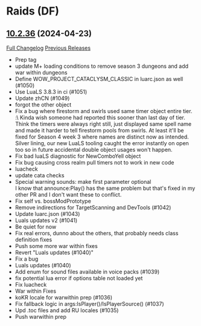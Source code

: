# <DBM Mod> Raids (DF)

## [10.2.36](https://github.com/DeadlyBossMods/DeadlyBossMods/tree/10.2.36) (2024-04-23)
[Full Changelog](https://github.com/DeadlyBossMods/DeadlyBossMods/compare/10.2.35...10.2.36) [Previous Releases](https://github.com/DeadlyBossMods/DeadlyBossMods/releases)

- Prep tag  
- update M+ loading conditions to remove season 3 dungeons and add war within dungeons  
- Define WOW\_PROJECT\_CATACLYSM\_CLASSIC in luarc.json as well (#1050)  
- Use LuaLS 3.8.3 in ci (#1051)  
- Update zhCN (#1049)  
- forgot the other object  
- Fix a bug where firestorm and swirls used same timer object entire tier. :\ Kinda wish someone had reported this sooner than last day of tier. Think the timers were always right still, just displayed same spell name and made it harder to tell firestorm pools from swirls. At least it'll be fixed for Season 4 week 3 where names are distinct now as intended. Silver lining, our new LuaLS tooling caught the error instantly on open too so in future accidental double object usages won't happen.  
- Fix bad luaLS diagnostic for NewComboYell object  
- Fix bug causing cross realm pull timers not to work in new code  
- luacheck  
- update cata checks  
- Special warning sounds: make first parameter optional  
    I know that announce:Play() has the same problem but that's fixed in my  
    other PR and I don't want these to conflict.  
- Fix self vs. bossModPrototype  
- Remove indirections for TargetScanning and DevTools (#1042)  
- Update luarc.json (#1043)  
- Luals updates v2 (#1041)  
- Be quiet for now  
- Fix real errors, dunno about the others, that probably needs class definition fixes  
- Push some more war within fixes  
- Revert "Luals updates (#1040)"  
- Fix a bug  
- Luals updates (#1040)  
- Add enum for sound files available in voice packs (#1039)  
- fix potential lua error if options table not loaded yet  
- Fix luacheck  
- War within Fixes  
- koKR locale for warwithin prep (#1036)  
- Fix fallback logic in args:IsPlayer()/IsPlayerSource() (#1037)  
- Upd .toc files and add RU locales (#1035)  
- Push warwithin prep  
